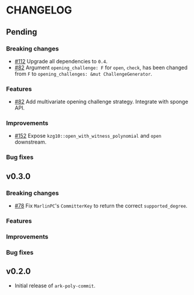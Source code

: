 # CHANGELOG

## Pending

### Breaking changes

- [\#112](https://github.com/arkworks-rs/poly-commit/pull/112) Upgrade all dependencies to `0.4`.
- [\#82](https://github.com/arkworks-rs/poly-commit/pull/82) Argument `opening_challenge: F` for `open`,
  `check`, has been changed from `F` to `opening_challenges: &mut ChallengeGenerator`.

### Features

- [\#82](https://github.com/arkworks-rs/poly-commit/pull/82) Add multivariate opening challenge strategy. Integrate with sponge API.

### Improvements
- [\#152](https://github.com/arkworks-rs/poly-commit/issues/152) Expose `kzg10::open_with_witness_polynomial` and `open` downstream.

### Bug fixes

## v0.3.0

### Breaking changes

- [\#78](https://github.com/arkworks-rs/poly-commit/pull/78) Fix `MarlinPC`'s `CommitterKey` to return the correct `supported_degree`.

### Features

### Improvements

### Bug fixes

## v0.2.0

- Initial release of `ark-poly-commit`.
